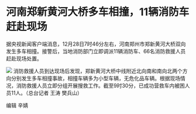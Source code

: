 # 河南郑新黄河大桥多车相撞，11辆消防车赶赴现场

据央视新闻客户端消息，12月28日7时46分左右，河南郑州市郑新黄河大桥双向发生多车相撞。接警后，当地消防部门立即调派11辆消防车、66名消防救援人员赶赴现场处置。

![](https://inews.gtimg.com/newsapp_bt/0/15580493756/1000)
消防救援人员到达现场后发现，郑新黄河大桥中线附近北向南和南向北两个方向分别发生多车相撞事故，相撞车辆多为小型车辆，无危化品车辆。根据现场情况，消防救援人员立即分组开展搜救工作。截至9时30分，已成功营救车内被困人员11人。（总台记者
王涛 樊兵山）

编辑 辛婧

